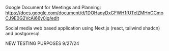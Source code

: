 Google Document for Meetings and Planning:
https://docs.google.com/document/d/1DOHaqyDxGFWH1fUTelZMHnGCmoCJ9E0G2VcAi66y0ig/edit

Social media web based application using Next.js (react, tailwind shadcn) and postgoresql.

NEW TESTING PURPOSES 9/27/24
